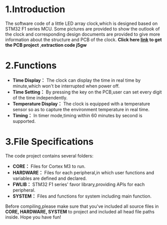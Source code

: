 # 1.Introduction
The software code of a little LED array clock,which is designed based on STM32 F1 series MCU. Some pictures are provided to show the outlook of the clock and corresponding design documents are provided to give more information about the structure and PCB of the clock. **Click here [link](https://pan.baidu.com/s/1aZvg27yC6-ILFsCilPI19w) to get the PCB project** ,**extraction code j5gw**
# 2.Functions
- **Time Display：**	The clock can display the time in real time by minute,which won't be interrupted when power off.
- **Time Setting：**  By pressing the key on the PCB,user can set every digit of the time independently.
- **Temperature Display：** The clock is equipped with a temperature sensor so as to capture the environment temperature in real time.
- **Timing：** In timer mode,timing within 60 minutes by second is supported.
# 3.File Specifications
The code project contains several folders:
- **CORE：** Files for Cortex M3 to run.
- **HARDWARE：** Files for each peripheral,in which user functions and variables are defined and declared.
- **FWLIB：** STM32 F1 series' favor library,providing APIs for each peripheral.
- **SYSTEM：** Files and functions for system including main function.
 
Before compiling,please make sure  that you've included all source files in **CORE, HARDWARE, SYSTEM** to project and included all head file paths inside.
Hope you have fun!
